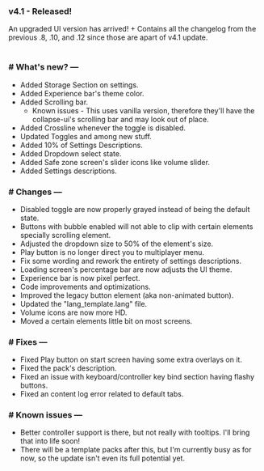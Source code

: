 ### v4.1 - Released!
An upgraded UI version has arrived! + Contains all the changelog from the previous .8, .10, and .12 since those are apart of v4.1 update.<br><br>
### # What's new? —
- Added Storage Section on settings.
- Added Experience bar's theme color.
- Added Scrolling bar.
  - Known issues - This uses vanilla version, therefore they'll have the collapse-ui's scrolling bar and may look out of place.
- Added Crossline whenever the toggle is disabled.
- Updated Toggles and among new stuff.
- Added 10% of Settings Descriptions.
- Added Dropdown select state.
- Added Safe zone screen's slider icons like volume slider.
- Added Settings descriptions.
### # Changes —
- Disabled toggle are now properly grayed instead of being the default state.
- Buttons with bubble enabled will not able to clip with certain elements specially scrolling element.
- Adjusted the dropdown size to 50% of the element's size.
- Play button is no longer direct you to multiplayer menu.
- Fix some wording and rework the entirety of settings descriptions.
- Loading screen's percentage bar are now adjusts the UI theme.
- Experience bar is now pixel perfect.
- Code improvements and optimizations.
- Improved the legacy button element (aka non-animated button).
- Updated the "lang_template.lang" file.
- Volume icons are now more HD.
- Moved a certain elements little bit on most screens.
### # Fixes —
- Fixed Play button on start screen having some extra overlays on it.
- Fixed the pack's description.
- Fixed an issue with keyboard/controller key bind section having flashy buttons.
- Fixed an content log error related to default tabs.
### # Known issues —
- Better controller support is there, but not really with tooltips. I'll bring that into life soon!
- There will be a template packs after this, but I'm currently busy as for now, so the update isn't even its full potential yet.